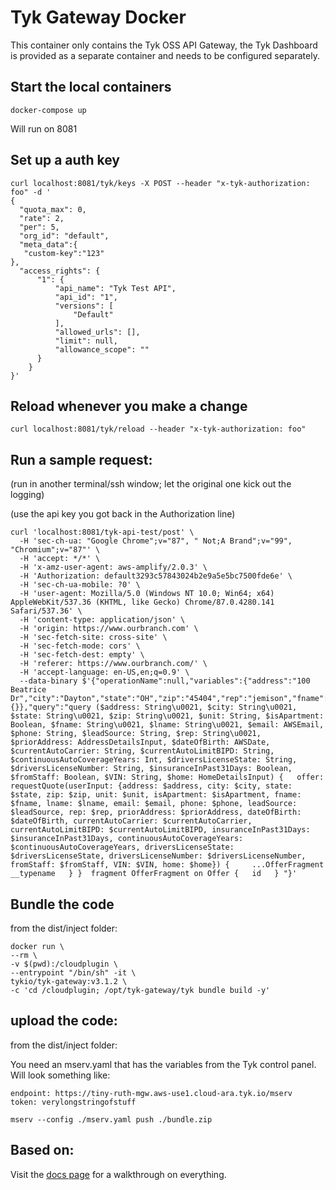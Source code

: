 # Tyk Gateway Docker

This container only contains the Tyk OSS API Gateway, the Tyk Dashboard is provided as a separate container and needs to be configured separately.

## Start the local containers

`docker-compose up`

Will run on 8081

## Set up a auth key

```
curl localhost:8081/tyk/keys -X POST --header "x-tyk-authorization: foo" -d '
{
  "quota_max": 0,
  "rate": 2,
  "per": 5,
  "org_id": "default",
  "meta_data":{
   "custom-key":"123"
},
  "access_rights": {
      "1": {
          "api_name": "Tyk Test API",
          "api_id": "1",
          "versions": [
              "Default"
          ],
          "allowed_urls": [],
          "limit": null,
          "allowance_scope": ""
      }
    }
}'

```

## Reload whenever you make a change

```
curl localhost:8081/tyk/reload --header "x-tyk-authorization: foo"
```

## Run a sample request:

(run in another terminal/ssh window; let the original one kick out the logging)

(use the api key you got back in the Authorization line)

```
curl 'localhost:8081/tyk-api-test/post' \
  -H 'sec-ch-ua: "Google Chrome";v="87", " Not;A Brand";v="99", "Chromium";v="87"' \
  -H 'accept: */*' \
  -H 'x-amz-user-agent: aws-amplify/2.0.3' \
  -H 'Authorization: default3293c57843024b2e9a5e5bc7500fde6e' \
  -H 'sec-ch-ua-mobile: ?0' \
  -H 'user-agent: Mozilla/5.0 (Windows NT 10.0; Win64; x64) AppleWebKit/537.36 (KHTML, like Gecko) Chrome/87.0.4280.141 Safari/537.36' \
  -H 'content-type: application/json' \
  -H 'origin: https://www.ourbranch.com' \
  -H 'sec-fetch-site: cross-site' \
  -H 'sec-fetch-mode: cors' \
  -H 'sec-fetch-dest: empty' \
  -H 'referer: https://www.ourbranch.com/' \
  -H 'accept-language: en-US,en;q=0.9' \
  --data-binary $'{"operationName":null,"variables":{"address":"100 Beatrice Dr","city":"Dayton","state":"OH","zip":"45404","rep":"jemison","fname":"Kurt","lname":"Muldrew","isApartment":false,"dateOfBirth":null,"currentAutoCarrier":null,"currentAutoLimitBIPD":null,"continuousAutoCoverageYears":null,"driversLicenseState":null,"driversLicenseNumber":null,"insuranceInPast31Days":false,"home":{}},"query":"query ($address: String\u0021, $city: String\u0021, $state: String\u0021, $zip: String\u0021, $unit: String, $isApartment: Boolean, $fname: String\u0021, $lname: String\u0021, $email: AWSEmail, $phone: String, $leadSource: String, $rep: String\u0021, $priorAddress: AddressDetailsInput, $dateOfBirth: AWSDate, $currentAutoCarrier: String, $currentAutoLimitBIPD: String, $continuousAutoCoverageYears: Int, $driversLicenseState: String, $driversLicenseNumber: String, $insuranceInPast31Days: Boolean, $fromStaff: Boolean, $VIN: String, $home: HomeDetailsInput) {   offer: requestQuote(userInput: {address: $address, city: $city, state: $state, zip: $zip, unit: $unit, isApartment: $isApartment, fname: $fname, lname: $lname, email: $email, phone: $phone, leadSource: $leadSource, rep: $rep, priorAddress: $priorAddress, dateOfBirth: $dateOfBirth, currentAutoCarrier: $currentAutoCarrier, currentAutoLimitBIPD: $currentAutoLimitBIPD, insuranceInPast31Days: $insuranceInPast31Days, continuousAutoCoverageYears: $continuousAutoCoverageYears, driversLicenseState: $driversLicenseState, driversLicenseNumber: $driversLicenseNumber, fromStaff: $fromStaff, VIN: $VIN, home: $home}) {     ...OfferFragment     __typename   } }  fragment OfferFragment on Offer {   id   } "}'
```

## Bundle the code

from the dist/inject folder:

```
docker run \
--rm \
-v $(pwd):/cloudplugin \
--entrypoint "/bin/sh" -it \
tykio/tyk-gateway:v3.1.2 \
-c 'cd /cloudplugin; /opt/tyk-gateway/tyk bundle build -y'
```

## upload the code:

from the dist/inject folder:

You need an mserv.yaml that has the variables from the Tyk control panel. Will look something like:

```
endpoint: https://tiny-ruth-mgw.aws-use1.cloud-ara.tyk.io/mserv
token: verylongstringofstuff
```

```
mserv --config ./mserv.yaml push ./bundle.zip
```

## Based on:

Visit the [docs page](http://sedky.ca/tyk-gw-docker-dev-env/docs/gateway/overview) for a walkthrough on everything.

